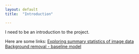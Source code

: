 ```yaml
---
layout: default
title:  "Introduction"

---
```


I need to be an introduction to the project.

Here are some links:
[Exploring summary statistics of image data](summary-stats-of-images)
[Background removal - baseline model](background-removal-step1)
